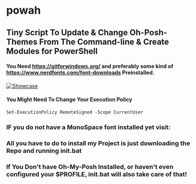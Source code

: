 # powah
## Tiny Script To Update & Change Oh-Posh-Themes From The Command-line & Create Modules for PowerShell
#### You Need https://gitforwindows.org/ and preferably some kind of https://www.nerdfonts.com/font-downloads Preinstalled.
[![Showcase](https://img.youtube.com/vi/btP_ThG7QKI/0.jpg)](https://www.youtube.com/watch?v=btP_ThG7QKI)
#### You Might Need To Change Your Execution Policy 
```
Set-ExecutionPolicy RemoteSigned -Scope CurrentUser
```
### IF you do not have a MonoSpace font installed yet visit: 
### All you have to do to install my Project is just downloading the Repo and running init.bat 
### If You Don't have Oh-My-Posh Installed, or haven't even configured your $PROFILE, init.bat will also take care of that!
